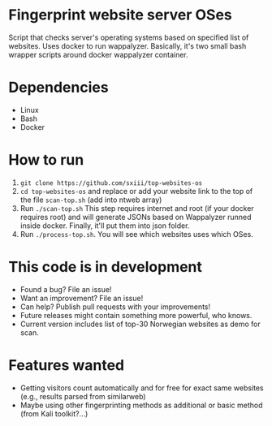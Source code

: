 # Fingerprint website server OSes
Script that checks server's operating systems based on specified list of websites. Uses docker to run wappalyzer. Basically, it's two small bash wrapper scripts around docker wappalyzer container.

# Dependencies
* Linux
* Bash
* Docker

# How to run
1) `git clone https://github.com/sxiii/top-websites-os`
2) `cd top-websites-os` and replace or add your website link to the top of the file `scan-top.sh` (add into ntweb array)
3) Run `./scan-top.sh` This step requires internet and root (if your docker requires root) and will generate JSONs based on Wappalyzer runned inside docker. Finally, it'll put them into json folder.
4) Run `./process-top.sh`. You will see which websites uses which OSes.

# This code is in development
* Found a bug? File an issue!
* Want an improvement? File an issue!
* Can help? Publish pull requests with your improvements!
* Future releases might contain something more powerful, who knows.
* Current version includes list of top-30 Norwegian websites as demo for scan.

# Features wanted
* Getting visitors count automatically and for free for exact same websites (e.g., results parsed from similarweb)
* Maybe using other fingerprinting methods as additional or basic method (from Kali toolkit?...)
